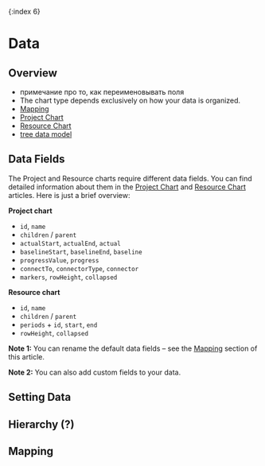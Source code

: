 {:index 6}
# Data

## Overview

* примечание про то, как переименовывать поля
* The chart type depends exclusively on how your data is organized.
* [Mapping](#mapping)
* [Project Chart](Project_Chart)
* [Resource Chart](Resource_Chart)
* [tree data model](../Working_with_Data/Tree_Data_Model)

## Data Fields

The Project and Resource charts require different data fields. You can find detailed information about them in the [Project Chart](Project_Chart) and [Resource Chart](Resource_Chart) articles. Here is just a brief overview:

**Project chart**

* `id`, `name`
* `children` / `parent`
* `actualStart`, `actualEnd`, `actual`
* `baselineStart`, `baselineEnd`, `baseline`
* `progressValue`, `progress`
* `connectTo`, `connectorType`, `connector` 
* `markers`, `rowHeight`, `collapsed`

**Resource chart**

* `id`, `name`
* `children` / `parent`
* `periods` + `id`, `start`, `end`
* `rowHeight`, `collapsed`

**Note 1:** You can rename the default data fields – see the [Mapping](#mapping) section of this article.

**Note 2:** You can also add custom fields to your data.

## Setting Data

## Hierarchy (?)

## Mapping
